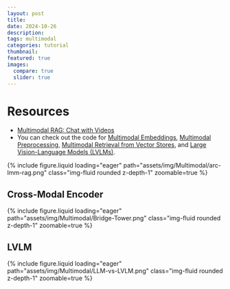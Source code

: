 ```yaml
---
layout: post
title: 
date: 2024-10-26
description: 
tags: multimodal
categories: tutorial
thumbnail: 
featured: true
images:
  compare: true
  slider: true
---
```


# Resources

* [Multimodal RAG: Chat with Videos](https://learn.deeplearning.ai/courses/multimodal-rag-chat-with-videos)
* You can check out the code for [Multimodal Embeddings](/projects/Multimodal-Embeddings/), [Multimodal Preprocessing](/projects/1-Multimodal-Preprocessing/), [Multimodal Retrieval from Vector Stores](/projects/2-Multimodal-Retrieval/), and [Large Vision-Language Models (LVLMs)](/projects/3-LVLM/).

<div class="row justify-content-sm-center">
 <div class="col-sm-8 mt-3 mt-md-0">
    {% include figure.liquid loading="eager" path="assets/img/Multimodal/arc-lmm-rag.png" class="img-fluid rounded z-depth-1" zoomable=true %}
  </div>
</div>

Cross-Modal Encoder
---
<div class="row justify-content-sm-center">
  <div class="col-sm-8 mt-3 mt-md-0">
    {% include figure.liquid loading="eager" path="assets/img/Multimodal/Bridge-Tower.png" class="img-fluid rounded z-depth-1" zoomable=true %}
  </div>
</div>

LVLM
---

<div class="row justify-content-sm-center">
  <div class="col-sm-8 mt-3 mt-md-0">
    {% include figure.liquid loading="eager" path="assets/img/Multimodal/LLM-vs-LVLM.png" class="img-fluid rounded z-depth-1" zoomable=true %}
  </div>
</div>

